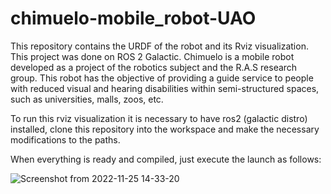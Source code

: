 # chimuelo-mobile_robot-UAO
This repository contains the URDF of the robot and its Rviz visualization. This project was done on ROS 2 Galactic.
Chimuelo is a mobile robot developed as a project of the robotics subject and the R.A.S research group. This robot has the objective 
of providing a guide service to people with reduced visual and hearing disabilities within semi-structured spaces, such as universities, 
malls, zoos, etc.

To run this rviz visualization it is necessary to have ros2 (galactic distro) installed, clone this repository into the workspace and make the necessary modifications to the paths.

When everything is ready and compiled, just execute the launch as follows: 

![Screenshot from 2022-11-25 14-33-20](https://user-images.githubusercontent.com/105894248/204046378-aa911ed6-e090-4ea3-9e6a-77bebe97d229.png)
